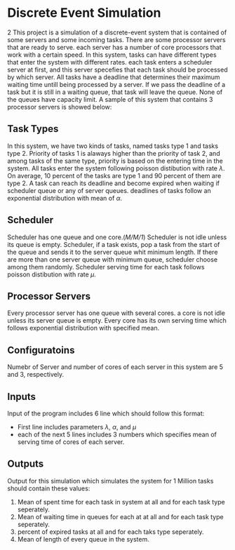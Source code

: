 # Discrete Event Simulation
2
This project is a simulation of a discrete-event system that is contained of some servers and some incoming tasks. There are some processor servers that are ready to serve. each server has a number of core processors that work with a certain speed. In this system, tasks can have different types that enter the system with different rates. each task enters a scheduler server at first, and this server specefies that each task should be processed by which server. All tasks have a deadline that determines their maximum waiting time untill being processed by a server. If we pass the deadline of a task but it is still in a waiting queue, that task will leave the queue. None of the queues have capacity limit. A sample of this system that contains 3 processor servers is showed below:
## Task Types
In this system, we have two kinds of tasks, named tasks type 1 and tasks type 2. Priority of tasks 1 is alaways higher than the priority of task 2, and among tasks of the same type, priority is based on the entering time in the system. All tasks enter the system following poisson distibution with rate $\lambda$. On average, 10 percent of the tasks are type 1 and 90 percent of them are type 2. A task can reach its deadline and become expired when waiting if scheduler queue or any of server queues. deadlines of tasks follow an exponential distribution with mean of $\alpha$.
## Scheduler
Scheduler has one queue and one core.(_M/M/1_) Scheduler is not idle unless its queue is empty. Scheduler, if a task exists, pop a task from the start of the queue and sends it to the server queue whit minimum length. If there are more than one server queue with minimum queue, scheduler choose among them randomly. Scheduler serving time for each task follows poisson distibution with rate $\mu$.
## Processor Servers
Every processor server has one queue with several cores. a core is not idle unless its server queue is empty. Every core has its own serving time which follows exponential distribution with specified mean. 

## Configuratoins
Numebr of Server and number of cores of each server in this system are 5 and 3, respectively.

## Inputs
Input of the program includes 6 line which should follow this format:
- First line includes parameters $\lambda$, $\alpha$, and $\mu$
- each of the next 5 lines includes 3 numbers which specifies mean of serving time of cores of each server.

## Outputs
Output for this simulation which simulates the system for 1 Million tasks should contain these values:
1. Mean of spent time for each task in system at all and for each task type seperately.
2. Mean of waiting time in queues for each at at all and for each task type seperately.
3. percent of expired tasks at all and for each taks type seperately.
4. Mean of length of every queue in the system.
